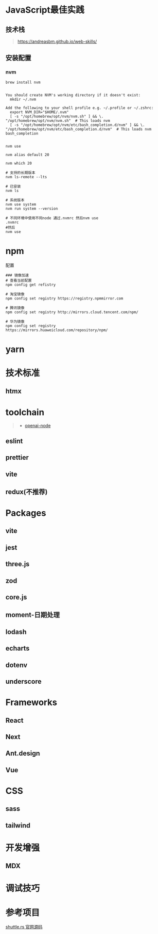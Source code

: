 # JavaScript最佳实践

## 技术栈

> https://andreasbm.github.io/web-skills/

## 安装配置

### nvm

```shell
brew install nvm


You should create NVM's working directory if it doesn't exist:
  mkdir ~/.nvm

Add the following to your shell profile e.g. ~/.profile or ~/.zshrc:
  export NVM_DIR="$HOME/.nvm"
  [ -s "/opt/homebrew/opt/nvm/nvm.sh" ] && \. "/opt/homebrew/opt/nvm/nvm.sh"  # This loads nvm
  [ -s "/opt/homebrew/opt/nvm/etc/bash_completion.d/nvm" ] && \. "/opt/homebrew/opt/nvm/etc/bash_completion.d/nvm"  # This loads nvm bash_completion


nvm use

nvm alias default 20

nvm which 20 

# 支持的长期版本
nvm ls-remote --lts

# 已安装
nvm ls

# 系统版本
nvm use system
nvm run system --version

# 不同环境中使用不同node 通过.nvmrc 然后nvm use
.nvmrc
#然后
nvm use
```



# npm

配置

```shell
### 镜像加速
# 查看当前配置
npm config get refistry

# 淘宝镜像
npm config set registry https://registry.npmmirror.com

# 腾讯镜像
npm config set registry http://mirrors.cloud.tencent.com/npm/

# 华为镜像
npm config set registry https://mirrors.huaweicloud.com/repository/npm/

```



# yarn

# 技术标准

## htmx

# toolchain

> - [openai-node](https://github.com/openai/openai-node)

## eslint

## prettier

## vite

## redux(不推荐)



# Packages

## vite

## jest

## three.js

## zod

## core.js

## moment-日期处理

## lodash

## echarts

## dotenv

## underscore



# Frameworks

## React

## Next

## Ant.design

## Vue

# CSS

## sass

## tailwind





# 开发增强

## MDX







# 调试技巧



# 参考项目

[shuttle.rs 官网源码](https://github.com/shuttle-hq/www)
